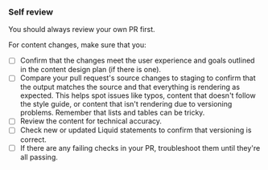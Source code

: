 ### Self review

You should always review your own PR first.

For content changes, make sure that you:

- [ ] Confirm that the changes meet the user experience and goals outlined in the content design plan (if there is one).
- [ ] Compare your pull request's source changes to staging to confirm that the output matches the source and that everything is rendering as expected. This helps spot issues like typos, content that doesn't follow the style guide, or content that isn't rendering due to versioning problems. Remember that lists and tables can be tricky.
- [ ] Review the content for technical accuracy.
  <!-- - [ ] Review the entire pull request using the [localization checklist](localization-checklist.md). -->
  <!-- - [ ] Copy-edit the changes for grammar, spelling, and adherence to the [style guide](https://github.com/github/docs/blob/main/contributing/content-style-guide.md). -->
- [ ] Check new or updated Liquid statements to confirm that versioning is correct.
- [ ] If there are any failing checks in your PR, troubleshoot them until they're all passing.
